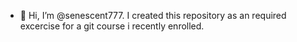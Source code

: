 - 👋 Hi, I’m @senescent777. 
I created this repository as an required excercise for a git course i recently enrolled.
